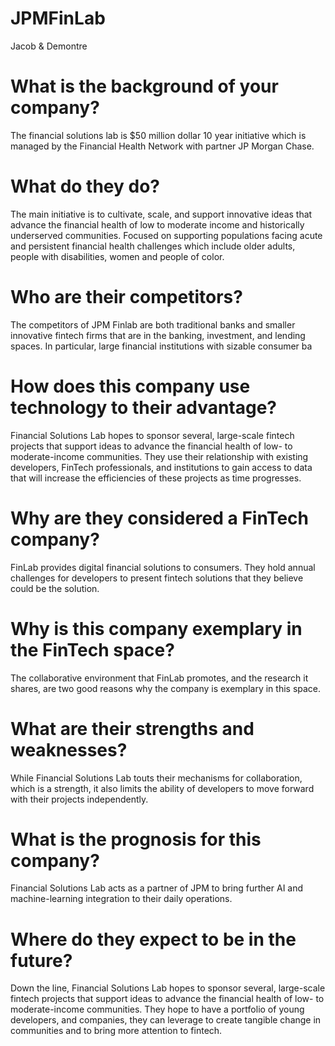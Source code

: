 # JPMFinLab
Jacob & Demontre

# What is the background of your company?
The financial solutions lab is $50 million dollar 10 year initiative which is managed by the Financial Health Network with partner JP Morgan Chase. 

# What do they do? 
The main initiative is to cultivate, scale, and support innovative ideas that advance the financial health of low to moderate income and historically underserved communities. Focused on supporting populations facing acute and persistent financial health challenges which include older adults, people with disabilities, women and people of color. 

# Who are their competitors?
The competitors of JPM Finlab are both traditional banks and smaller innovative fintech firms that are in the banking, investment, and lending spaces. In particular, large financial institutions with sizable consumer ba

# How does this company use technology to their advantage?
Financial Solutions Lab hopes to sponsor several, large-scale fintech projects that support ideas to advance the financial health of low- to moderate-income communities. They use their relationship with existing developers, FinTech professionals, and institutions to gain access to data that will increase the efficiencies of these projects as time progresses. 

# Why are they considered a FinTech company?
FinLab provides digital financial solutions to consumers.  They hold annual challenges for developers to present fintech solutions that they believe could be the solution. 

# Why is this company exemplary in the FinTech space? 
The collaborative environment that FinLab promotes, and the research it shares, are two good reasons why the company is exemplary in this space. 

# What are their strengths and weaknesses?
While Financial Solutions Lab touts their mechanisms for collaboration, which is a strength, it also limits the ability of developers to move forward with their projects independently. 

# What is the prognosis for this company? 
Financial Solutions Lab acts as a partner of JPM to bring further AI and machine-learning integration to their daily operations. 

# Where do they expect to be in the future?
Down the line, Financial Solutions Lab hopes to sponsor several, large-scale fintech projects that support ideas to advance the financial health of low- to moderate-income communities. They hope to have a portfolio of young developers, and companies, they can leverage to create tangible change in communities and to bring more attention to fintech. 
